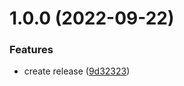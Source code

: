 # 1.0.0 (2022-09-22)


### Features

* create release ([9d32323](https://github.com/jpmacveigh/Formation_Github_Action/commit/9d323239d9820bf7e5abb3505a475d1aa70a1058))
